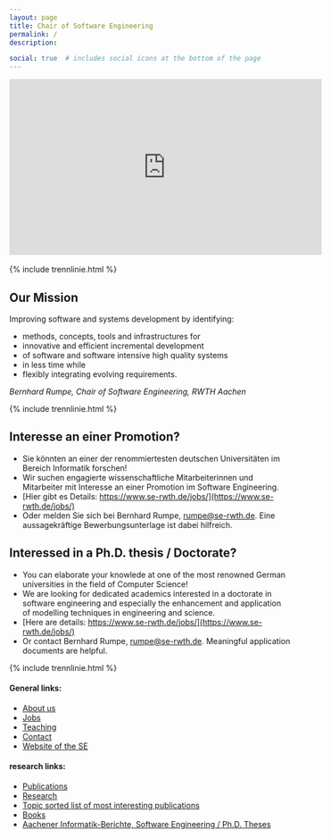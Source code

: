 ```yaml
---
layout: page
title: Chair of Software Engineering
permalink: /
description: 

social: true  # includes social icons at the bottom of the page
---
```


<div class="embed-responsive embed-responsive-16by9">
<iframe width="560" height="315" src="https://www.youtube.com/embed/qvCU3Hz89ZM" title="YouTube video player" frameborder="0" allow="accelerometer; autoplay; clipboard-write; encrypted-media; gyroscope; picture-in-picture" allowfullscreen></iframe>
</div> 

<br>
{% include trennlinie.html %}

## Our Mission

Improving software and systems development by identifying: 
* <span class="rwth-blue-text">methods, concepts, tools</span> 
  and <span class="rwth-blue-text">infrastructures</span> for 
* <span class="rwth-blue-text">innovative</span> and 
  <span class="rwth-blue-text">efficient</span> 
  <span class="rwth-blue-text">incremental</span> development 
* of software and software intensive 
  <span class="rwth-blue-text">high quality systems</span> 
* in <span class="rwth-blue-text">less time</span> while 
* <span class="rwth-blue-text">flexibly integrating evolving 
  requirements</span>.


*Bernhard Rumpe, Chair of Software Engineering, RWTH Aachen*

{% include trennlinie.html %}

## Interesse an einer Promotion?

* Sie könnten an einer der renommiertesten deutschen Universitäten im 
  Bereich Informatik forschen! 
* Wir suchen engagierte wissenschaftliche Mitarbeiterinnen und 
  Mitarbeiter mit Interesse an einer Promotion im Software Engineering.
* [Hier gibt es Details: 
  https://www.se-rwth.de/jobs/](https://www.se-rwth.de/jobs/) 
* Oder melden Sie sich bei Bernhard Rumpe, rumpe@se-rwth.de. Eine 
  aussagekräftige Bewerbungsunterlage ist dabei hilfreich. 

## Interessed in a Ph.D. thesis / Doctorate?

* You can elaborate your knowlede at one of the most renowned German 
  universities in the field of Computer Science!
* We are looking for dedicated academics
  interested in a doctorate in software engineering
  and especially the enhancement and application of 
  modelling techniques in engineering and science.
* [Here are details:
  https://www.se-rwth.de/jobs/](https://www.se-rwth.de/jobs/)
* Or contact Bernhard Rumpe, rumpe@se-rwth.de. 
  Meaningful application documents are helpful.

{% include trennlinie.html %}

#### General links: 

- [About us](/about) 
- [Jobs](/jobs)
- [Teaching](/teaching)
- [Contact](/contact)
- [Website of the SE](https://www.se-rwth.de/)


#### research links: 

- [Publications](/publications)
- [Research](/topics)
- [Topic sorted list of most interesting publications](/topics)
- [Books](/books)
- [Aachener Informatik-Berichte, Software Engineering / Ph.D. Theses](/phdtheses)



